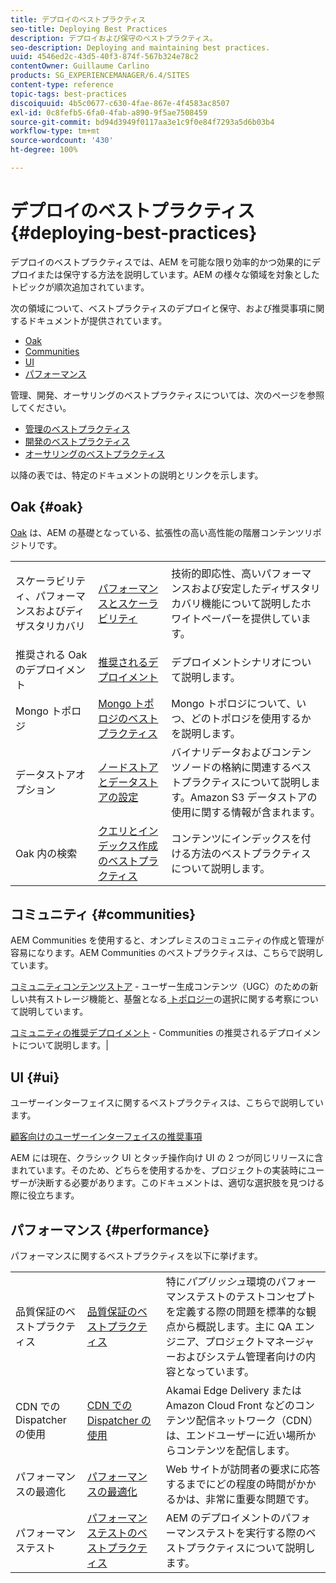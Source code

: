 ```yaml
---
title: デプロイのベストプラクティス
seo-title: Deploying Best Practices
description: デプロイおよび保守のベストプラクティス。
seo-description: Deploying and maintaining best practices.
uuid: 4546ed2c-43d5-40f3-874f-567b324e78c2
contentOwner: Guillaume Carlino
products: SG_EXPERIENCEMANAGER/6.4/SITES
content-type: reference
topic-tags: best-practices
discoiquuid: 4b5c0677-c630-4fae-867e-4f4583ac8507
exl-id: 0c8fefb5-6fa0-4fab-a890-9f5ae7508459
source-git-commit: bd94d3949f0117aa3e1c9f0e84f7293a5d6b03b4
workflow-type: tm+mt
source-wordcount: '430'
ht-degree: 100%

---
```


# デプロイのベストプラクティス{#deploying-best-practices}

デプロイのベストプラクティスでは、AEM を可能な限り効率的かつ効果的にデプロイまたは保守する方法を説明しています。AEM の様々な領域を対象としたトピックが順次追加されています。

次の領域について、ベストプラクティスのデプロイと保守、および推奨事項に関するドキュメントが提供されています。

* [Oak](#oak)
* [Communities](#communities)
* [UI](#ui)
* [パフォーマンス](#performance)

管理、開発、オーサリングのベストプラクティスについては、次のページを参照してください。

* [管理のベストプラクティス](/help/sites-administering/administer-best-practices.md)
* [開発のベストプラクティス](/help/sites-developing/best-practices.md)
* [オーサリングのベストプラクティス](/help/sites-authoring/best-practices.md)

以降の表では、特定のドキュメントの説明とリンクを示します。

## Oak {#oak}

[Oak](/help/sites-deploying/platform.md) は、AEM の基礎となっている、拡張性の高い高性能の階層コンテンツリポジトリです。

<table> 
 <tbody>
  <tr>
   <td><p>スケーラビリティ、パフォーマンスおよびディザスタリカバリ</p> </td> 
   <td><a href="/help/sites-deploying/performance.md">パフォーマンスとスケーラビリティ</a></td> 
   <td>技術的即応性、高いパフォーマンスおよび安定したディザスタリカバリ機能について説明したホワイトペーパーを提供しています。</td> 
  </tr>
  <tr>
   <td>推奨される Oak のデプロイメント</td> 
   <td><a href="/help/sites-deploying/recommended-deploys.md">推奨されるデプロイメント</a></td> 
   <td>デプロイメントシナリオについて説明します。</td> 
  </tr>
  <tr>
   <td>Mongo トポロジ</td> 
   <td><a href="/help/sites-deploying/recommended-deploys.md">Mongo トポロジのベストプラクティス</a></td> 
   <td>Mongo トポロジについて、いつ、どのトポロジを使用するかを説明します。</td> 
  </tr>
  <tr>
   <td>データストアオプション</td> 
   <td><a href="/help/sites-deploying/data-store-config.md">ノードストアとデータストアの設定</a></td> 
   <td>バイナリデータおよびコンテンツノードの格納に関連するベストプラクティスについて説明します。Amazon S3 データストアの使用に関する情報が含まれます。</td> 
  </tr>
  <tr>
   <td>Oak 内の検索</td> 
   <td><a href="/help/sites-deploying/best-practices-for-queries-and-indexing.md">クエリとインデックス作成のベストプラクティス</a><br /> </td> 
   <td>コンテンツにインデックスを付ける方法のベストプラクティスについて説明します。</td> 
  </tr>
 </tbody>
</table>

## コミュニティ {#communities}

AEM Communities を使用すると、オンプレミスのコミュニティの作成と管理が容易になります。AEM Communities のベストプラクティスは、こちらで説明しています。

[コミュニティコンテンツストア](/help/communities/working-with-srp.md) - ユーザー生成コンテンツ（UGC）のための新しい共有ストレージ機能と、基盤となる[ トポロジー](/help/communities/topologies.md)の選択に関する考察について説明しています。

[コミュニティの推奨デプロイメント](/help/sites-deploying/recommended-deploys.md#considerations-for-aem-communities) - Communities の推奨されるデプロイメントについて説明します。|

## UI {#ui}

ユーザーインターフェイスに関するベストプラクティスは、こちらで説明しています。

[顧客向けのユーザーインターフェイスの推奨事項](/help/sites-deploying/ui-recommendations.md)

AEM には現在、クラシック UI とタッチ操作向け UI の 2 つが同じリリースに含まれています。そのため、どちらを使用するかを、プロジェクトの実装時にユーザーが決断する必要があります。このドキュメントは、適切な選択肢を見つける際に役立ちます。

## パフォーマンス {#performance}

パフォーマンスに関するベストプラクティスを以下に挙げます。

<table> 
 <tbody>
  <tr>
   <td>品質保証のベストプラクティス</td> 
   <td><a href="/help/sites-deploying/configuring-performance.md#best-practices-for-quality-assurance">品質保証のベストプラクティス</a></td> 
   <td>特に<em>パブリッシュ</em>環境のパフォーマンステストのテストコンセプトを定義する際の問題を標準的な観点から概説します。主に QA エンジニア、プロジェクトマネージャーおよびシステム管理者向けの内容となっています。</td> 
  </tr>
  <tr>
   <td>CDN での Dispatcher の使用</td> 
   <td><a href="https://experienceleague.adobe.com/docs/experience-manager-dispatcher/using/dispatcher.html?lang=ja#using-dispatcher-with-a-cdn">CDN での Dispatcher の使用</a></td> 
   <td>Akamai Edge Delivery または Amazon Cloud Front などのコンテンツ配信ネットワーク（CDN）は、エンドユーザーに近い場所からコンテンツを配信します。</td> 
  </tr>
  <tr>
   <td>パフォーマンスの最適化</td> 
   <td><a href="/help/sites-deploying/configuring-performance.md">パフォーマンスの最適化</a></td> 
   <td>Web サイトが訪問者の要求に応答するまでにどの程度の時間がかかるかは、非常に重要な問題です。</td> 
  </tr>
  <tr>
   <td>パフォーマンステスト</td> 
   <td><a href="/help/sites-deploying/best-practices-for-performance-testing.md">パフォーマンステストのベストプラクティス</a></td> 
   <td>AEM のデプロイメントのパフォーマンステストを実行する際のベストプラクティスについて説明します。<br /> </td> 
  </tr>
 </tbody>
</table>
